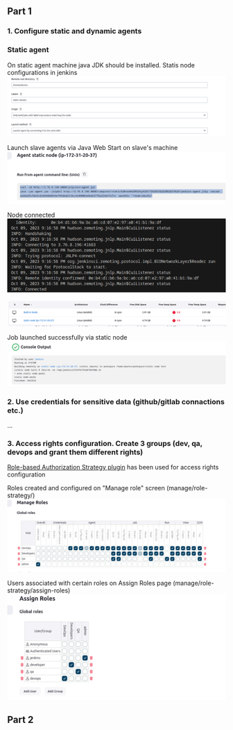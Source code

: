 ## Part 1
### 1. Configure static and dynamic agents
### Static agent
On static agent machine java JDK should be installed.
Statis node configurations in jenkins
<br>![task1_3](IMG/task1_1_1.png)</br>

Launch slave agents via Java Web Start on slave's machine
<br>![task1_3](IMG/task1_1_2.png)</br>

Node connected
<br>![task1_3](IMG/task1_1_5.png)</br>
<br>![task1_3](IMG/task1_1_3.png)</br>

Job launched successfully via static node
<br>![task1_3](IMG/task1_1_4.png)</br>

### 2. Use credentials for sensitive data (github/gitlab connactions etc.)

...

### 3. Access rights configuration. Create 3 groups (dev, qa, devops and grant them different rights)

[Role-based Authorization Strategy plugin](https://plugins.jenkins.io/role-strategy/) has been used for access rights configuration

Roles created and configured on "Manage role" screen (manage/role-strategy/)
<br>![task1_3](IMG/task1_3_1.png)</br>

Users associated with certain roles on Assign Roles page (manage/role-strategy/assign-roles)
<br>![task1_3](IMG/task1_3_2.png)</br>

## Part 2
